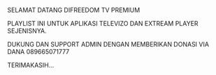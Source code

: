 SELAMAT DATANG DIFREEDOM TV PREMIUM

PLAYLIST INI UNTUK APLIKASI TELEVIZO DAN EXTREAM PLAYER SEJENISNYA.

DUKUNG DAN SUPPORT ADMIN DENGAN MEMBERIKAN DONASI VIA DANA 089665071777

TERIMAKASIH...
